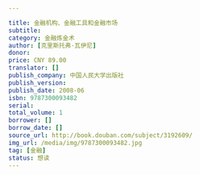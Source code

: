 ```yaml
---

title: 金融机构、金融工具和金融市场
subtitle: 
category: 金融炼金术
author: [克里斯托弗·瓦伊尼]
donor: 
price: CNY 89.00
translator: []
publish_company: 中国人民大学出版社
publish_version: 
publish_date: 2008-06
isbn: 9787300093482
serial: 
total_volume: 1
borrower: []
borrow_date: []
source_url: http://book.douban.com/subject/3192609/
img_url: /media/img/9787300093482.jpg
tag: [金融]
status: 想读
---
```

